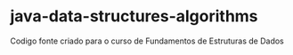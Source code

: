 # java-data-structures-algorithms
Codigo fonte criado para o curso de Fundamentos de Estruturas de Dados
